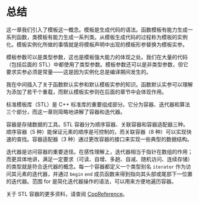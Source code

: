 # 总结

这一章我们引入了模板这一概念。模板是生成代码的语法。函数模板有能力生成一系列函数，类模板有能力生成一系列类。从模板生成代码的过程称为模板的实例化。模板实例化所做的事情就是将模板声明中出现的模板形参替换为模板实参。

模板参数可以是类型参数，这也是模板强大能力的体现之处。我们在大量的代码（包括后面的 STL）中都使用了类型参数。模板参数还可以是非类型参数，但它要求实参必须是常量——这是因为实例化总是编译期间发生的。

我在中间插入了关于函数默认实参和默认模板实参的知识。函数默认实参可以理解为添加了若干个重载，而默认模板实参则在后面的章节中会体现作用。

标准模板库（STL）是 C++ 标准库的重要组成部分。它分为容器、迭代器和算法三个部分，而这一章则简略地讲解了容器和迭代器。

容器是存储数据的工具。STL 容器分为顺序容器、关联容器和容器适配器三种。顺序容器（5 种）能保证元素的顺序是可控制的，而关联容器（8 种）可以实现快速的查找。容器适配器（3 种）通过更改容器的接口来实现一些典型的数据结构。

迭代器是访问容器的重要途径。在感性理解上，迭代器相当于指针在数组的作用；而更具体地讲，满足一定要求（可读、自增、多趟、自减、随机访问、连续存储）的类型就是符合迭代器的概念。每一个容器都定义一个类型别名 `iterator` 作为访问其元素的迭代器，并通过 `begin` `end` 成员函数来得到指向其头部或尾部下一位置的迭代器。范围 for 是简化迭代器操作的语法，可以用来方便地遍历容器。

关于 STL 容器的更多资料，请查阅 [CppReference](https://zh.cppreference.com/w/cpp/container)。